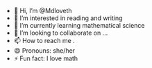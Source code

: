 - 👋 Hi, I’m @Mdloveth
- 👀 I’m interested in reading and writing 
- 🌱 I’m currently learning mathematical science 
- 💞️ I’m looking to collaborate on ...
- 📫 How to reach me .
- 😄 Pronouns: she/her
- ⚡ Fun fact: I love math

<!---
Mdloveth/Mdloveth is a ✨ special ✨ repository because its `README.md` (this file) appears on your GitHub profile.
You can click the Preview link to take a look at your changes.
--->
